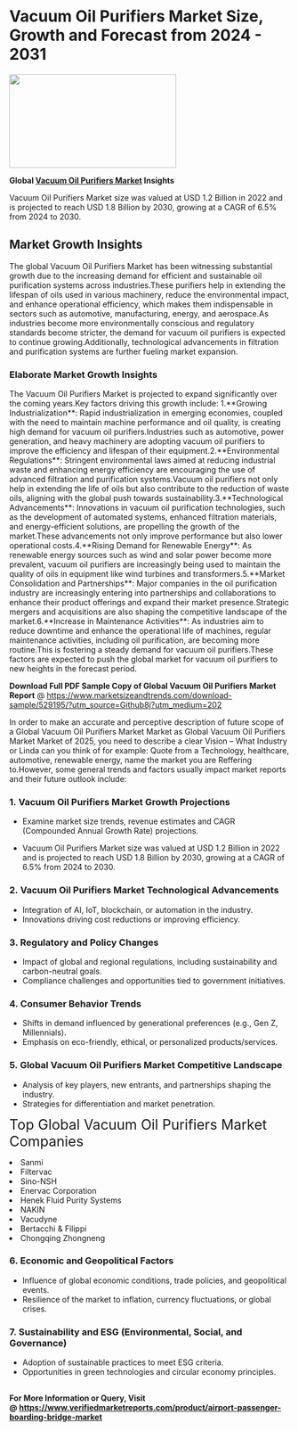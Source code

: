 <H1>Vacuum Oil Purifiers Market Size, Growth and Forecast from 2024 - 2031</H1><img class="aligncenter size-medium wp-image-584254" src="https://thirdeyenews.in/wp-content/uploads/2024/09/Global-Market-Research-300x168.jpeg" alt="" width="300" height="168" /><p><strong>Global&nbsp;<a href="https://www.marketsizeandtrends.com/download-sample/529195/?utm_source=Github8j?utm_medium=202">Vacuum Oil Purifiers Market</a> Insights</strong></p><p>Vacuum Oil Purifiers Market size was valued at USD 1.2 Billion in 2022 and is projected to reach USD 1.8 Billion by 2030, growing at a CAGR of 6.5% from 2024 to 2030.</p><p><h2>Market Growth Insights</h2> The global Vacuum Oil Purifiers Market has been witnessing substantial growth due to the increasing demand for efficient and sustainable oil purification systems across industries.These purifiers help in extending the lifespan of oils used in various machinery, reduce the environmental impact, and enhance operational efficiency, which makes them indispensable in sectors such as automotive, manufacturing, energy, and aerospace.As industries become more environmentally conscious and regulatory standards become stricter, the demand for vacuum oil purifiers is expected to continue growing.Additionally, technological advancements in filtration and purification systems are further fueling market expansion. <h3>Elaborate Market Growth Insights</h3> The Vacuum Oil Purifiers Market is projected to expand significantly over the coming years.Key factors driving this growth include: 1.**Growing Industrialization**: Rapid industrialization in emerging economies, coupled with the need to maintain machine performance and oil quality, is creating high demand for vacuum oil purifiers.Industries such as automotive, power generation, and heavy machinery are adopting vacuum oil purifiers to improve the efficiency and lifespan of their equipment.2.**Environmental Regulations**: Stringent environmental laws aimed at reducing industrial waste and enhancing energy efficiency are encouraging the use of advanced filtration and purification systems.Vacuum oil purifiers not only help in extending the life of oils but also contribute to the reduction of waste oils, aligning with the global push towards sustainability.3.**Technological Advancements**: Innovations in vacuum oil purification technologies, such as the development of automated systems, enhanced filtration materials, and energy-efficient solutions, are propelling the growth of the market.These advancements not only improve performance but also lower operational costs.4.**Rising Demand for Renewable Energy**: As renewable energy sources such as wind and solar power become more prevalent, vacuum oil purifiers are increasingly being used to maintain the quality of oils in equipment like wind turbines and transformers.5.**Market Consolidation and Partnerships**: Major companies in the oil purification industry are increasingly entering into partnerships and collaborations to enhance their product offerings and expand their market presence.Strategic mergers and acquisitions are also shaping the competitive landscape of the market.6.**Increase in Maintenance Activities**: As industries aim to reduce downtime and enhance the operational life of machines, regular maintenance activities, including oil purification, are becoming more routine.This is fostering a steady demand for vacuum oil purifiers.These factors are expected to push the global market for vacuum oil purifiers to new heights in the forecast period.</p><p><span class=""><strong>Download Full PDF Sample Copy of Global Vacuum Oil Purifiers Market Report</strong> @ <a href="https://www.marketsizeandtrends.com/download-sample/529195/?utm_source=Github8j?utm_medium=202" target="_blank">https://www.marketsizeandtrends.com/download-sample/529195/?utm_source=Github8j?utm_medium=202</a></span></p><p>In order to make an accurate and perceptive description of future scope of a Global&nbsp;Vacuum Oil Purifiers Market Market as Global&nbsp;Vacuum Oil Purifiers Market Market of 2025, you need to describe a clear Vision &ndash; What Industry or Linda can you think of for example: Quote from a Technology, healthcare, automotive, renewable energy, name the market you are Reffering to.However, some general trends and factors usually impact market reports and their future outlook include:</p><h3>1.&nbsp;<strong>Vacuum Oil Purifiers Market Growth Projections</strong></h3><ul><li>Examine market size trends, revenue estimates and CAGR (Compounded Annual Growth Rate) projections.</li><li><p>Vacuum Oil Purifiers Market size was valued at USD 1.2 Billion in 2022 and is projected to reach USD 1.8 Billion by 2030, growing at a CAGR of 6.5% from 2024 to 2030.</p></li></ul><h3>2.&nbsp;<strong>Vacuum Oil Purifiers Market Technological Advancements</strong></h3><ul><li>Integration of AI, IoT, blockchain, or automation in the industry.</li><li>Innovations driving cost reductions or improving efficiency.</li></ul><h3>3.&nbsp;<strong>Regulatory and Policy Changes</strong></h3><ul><li>Impact of global and regional regulations, including sustainability and carbon-neutral goals.</li><li>Compliance challenges and opportunities tied to government initiatives.</li></ul><h3>4.&nbsp;<strong>Consumer Behavior Trends</strong></h3><ul><li>Shifts in demand influenced by generational preferences (e.g., Gen Z, Millennials).</li><li>Emphasis on eco-friendly, ethical, or personalized products/services.</li></ul><h3>5.&nbsp;<strong>Global Vacuum Oil Purifiers Market Competitive Landscape</strong></h3><ul><li>Analysis of key players, new entrants, and partnerships shaping the industry.</li><li>Strategies for differentiation and market penetration.</li></ul><p data-pm-slice="1 1 []"><span style="color: inherit; font-family: inherit; font-size: 25px;">Top Global Vacuum Oil Purifiers Market Companies</span></p><div class="" data-test-id=""><p><li>Sanmi</li><li> Filtervac</li><li> Sino-NSH</li><li> Enervac Corporation</li><li> Henek Fluid Purity Systems</li><li> NAKIN</li><li> Vacudyne</li><li> Bertacchi & Filippi</li><li> Chongqing Zhongneng</li></p></div><h3>6.&nbsp;<strong>Economic and Geopolitical Factors</strong></h3><ul><li>Influence of global economic conditions, trade policies, and geopolitical events.</li><li>Resilience of the market to inflation, currency fluctuations, or global crises.</li></ul><h3>7.&nbsp;<strong>Sustainability and ESG (Environmental, Social, and Governance)</strong></h3><ul><li>Adoption of sustainable practices to meet ESG criteria.</li><li>Opportunities in green technologies and circular economy principles.</li></ul><h2><strong style="font-size: 14px;">For More Information or Query, Visit @&nbsp;</strong><a style="background-color: #ffffff; font-size: 14px;" href="https://www.marketsizeandtrends.com/report/vacuum-oil-purifiers-market/" target="_blank">https://www.verifiedmarketreports.com/product/airport-passenger-boarding-bridge-market</a></h2>